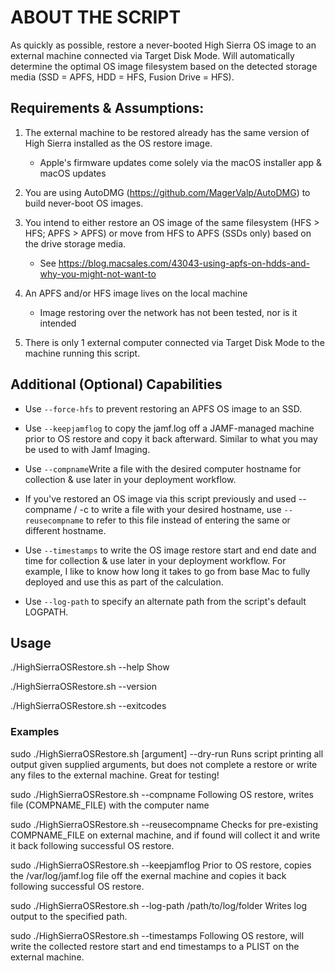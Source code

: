 
# ABOUT THE SCRIPT

As quickly as possible, restore a never-booted High Sierra OS image to an external machine
connected via Target Disk Mode.  Will automatically determine the optimal OS image filesystem
based on the detected storage media (SSD = APFS, HDD = HFS, Fusion Drive = HFS).

## Requirements & Assumptions:

1. The external machine to be restored already has the same version of High Sierra installed
as the OS restore image.
	- Apple's firmware updates come solely via the macOS installer app & macOS updates

2. You are using AutoDMG (https://github.com/MagerValp/AutoDMG) to build never-boot OS images.

3. You intend to either restore an OS image of the same filesystem (HFS > HFS; APFS > APFS)
or move from HFS to APFS (SSDs only) based on the drive storage media.
	- See https://blog.macsales.com/43043-using-apfs-on-hdds-and-why-you-might-not-want-to

4. An APFS and/or HFS image lives on the local machine
	- Image restoring over the network has not been tested, nor is it intended

5. There is only 1 external computer connected via Target Disk Mode to the machine running this script.  

## Additional (Optional) Capabilities

- Use `--force-hfs` to prevent restoring an APFS OS image to an SSD.

- Use `--keepjamflog` to copy the jamf.log off a JAMF-managed machine prior to OS restore and copy it back afterward. Similar to what you may be used to with Jamf Imaging.

- Use `--compname`Write a file with the desired computer hostname for collection & use later in your deployment workflow.

- If you've restored an OS image via this script previously and used --compname / -c to write a file with your desired hostname, use `--reusecompname` to refer to this file instead of entering the same or different hostname.

- Use `--timestamps` to write the OS image restore start and end date and time for collection & use later in your deployment workflow.  For example, I like to know how long it takes to go from base Mac to fully deployed and use this as part of the calculation.

- Use `--log-path` to specify an alternate path from the script's default LOGPATH.

## Usage

./HighSierraOSRestore.sh --help
	Show

./HighSierraOSRestore.sh --version

./HighSierraOSRestore.sh --exitcodes

### Examples

sudo ./HighSierraOSRestore.sh [argument] --dry-run
	Runs script printing all output given supplied arguments, but does not complete a restore or write any files to the external machine. Great for testing!

sudo ./HighSierraOSRestore.sh --compname <compname>
	Following OS restore, writes file (COMPNAME_FILE) with the computer name

sudo ./HighSierraOSRestore.sh --reusecompname
	Checks for pre-existing COMPNAME_FILE on external machine, and if found will collect it and write it back following successful OS restore.

sudo ./HighSierraOSRestore.sh --keepjamflog
	Prior to OS restore, copies the /var/log/jamf.log file off the exernal machine and copies it back following successful OS restore.

sudo ./HighSierraOSRestore.sh --log-path /path/to/log/folder
	Writes log output to the specified path.

sudo ./HighSierraOSRestore.sh --timestamps
	Following OS restore, will write the collected restore start and end timestamps to a PLIST on the external machine.

